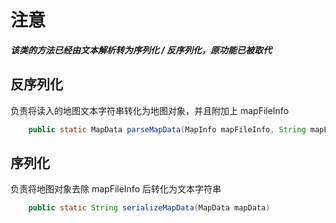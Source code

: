 # 注意

***该类的方法已经由文本解析转为序列化 / 反序列化，原功能已被取代***

## 反序列化

负责将读入的地图文本字符串转化为地图对象，并且附加上 mapFileInfo

```java
    public static MapData parseMapData(MapInfo mapFileInfo, String mapFileString) 
```

## 序列化

负责将地图对象去除 mapFileInfo 后转化为文本字符串


```java
    public static String serializeMapData(MapData mapData)
```